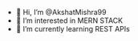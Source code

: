 - 👋 Hi, I’m @AkshatMishra99
- 👀 I’m interested in MERN STACK
- 🌱 I’m currently learning REST APIs

<!---
AkshatMishra99/AkshatMishra99 is a ✨ special ✨ repository because its `README.md` (this file) appears on your GitHub profile.
You can click the Preview link to take a look at your changes.
--->
